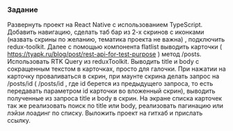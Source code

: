 ### Задание
Развернуть проект на React Native с использованием TypeScript. Добавить навигацию, сделать таб бар из 2-х скринов с иконками (назвать скрины по желанию, тематика проекта не важна) , подключить redux-toolkit. Далее с помощью компонента flatlist выводить карточки ( https://tyapk.ru/blog/post/rest-api-for-test-purpose ) метод /posts. Использовать RTK Query из reduxToolkit. Выводить title и body с сокращенным текстом в карточках, просто для галочки. При нажатии на карточку проваливаться в скрин, при маунте скрина делать запрос на /posts/id ( /posts/id , где id берется из предыдущего запроса, то есть передавать параметром id карточки во вложенный скрин), выводить полученные из запроса title и body в скрин. На экране списка карточек так же реализовать поиск по title или body, реализовать пагинацию или лэйзи лоадинг по списку. Выложить проект на гитхаб и прислать ссылку.
